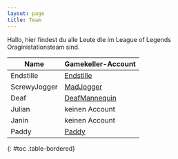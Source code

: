 ```yaml
---
layout: page
title: Team
---
```


<p class="message">
  Hallo, hier findest du alle Leute die im League of Legends Oraginistationsteam sind.
</p>

Name                                      | Gamekeller-Account                              | 
----------------------------------------- | ----------------------------------------------  | 
Endstille                                 |[Endstille](https://gamekeller.net/endstille)    | 
ScrewyJogger                              |[MadJogger](https://gamekeller.net/MadJogger)    |
Deaf                                      |[DeafMannequin](https://gamekeller.net/DeafMannequin)|
Julian                                    |keinen Account                                   |
Janin                                     |keinen Account                                   |
Paddy                                     |[Paddy](https://gamekeller.net/Paddy)            |
{: #toc .table-bordered}



